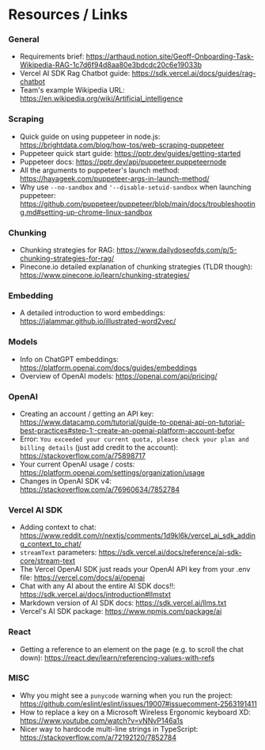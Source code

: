 
# Resources / Links

### General
* Requirements brief: https://arthaud.notion.site/Geoff-Onboarding-Task-Wikipedia-RAG-1c7d6f94d8aa80e3bdcdc20c6e19033b
* Vercel AI SDK Rag Chatbot guide: https://sdk.vercel.ai/docs/guides/rag-chatbot
* Team's example Wikipedia URL: https://en.wikipedia.org/wiki/Artificial_intelligence

### Scraping
* Quick guide on using puppeteer in node.js: https://brightdata.com/blog/how-tos/web-scraping-puppeteer
* Puppeteer quick start guide: https://pptr.dev/guides/getting-started
* Puppeteer docs: https://pptr.dev/api/puppeteer.puppeteernode
* All the arguments to puppeteer's launch method: https://hayageek.com/puppeteer-args-in-launch-method/
* Why use `--no-sandbox` and `'--disable-setuid-sandbox` when launching puppeteer: https://github.com/puppeteer/puppeteer/blob/main/docs/troubleshooting.md#setting-up-chrome-linux-sandbox

### Chunking
* Chunking strategies for RAG: https://www.dailydoseofds.com/p/5-chunking-strategies-for-rag/
* Pinecone.io detailed explanation of chunking strategies (TLDR though): https://www.pinecone.io/learn/chunking-strategies/

### Embedding
* A detailed introduction to word embeddings: https://jalammar.github.io/illustrated-word2vec/

### Models
* Info on ChatGPT embeddings: https://platform.openai.com/docs/guides/embeddings
* Overview of OpenAI models: https://openai.com/api/pricing/

### OpenAI
* Creating an account / getting an API key: https://www.datacamp.com/tutorial/guide-to-openai-api-on-tutorial-best-practices#step-1:-create-an-openai-platform-account-befor
* Error: `You exceeded your current quota, please check your plan and billing details` (just add credit to the account): https://stackoverflow.com/a/75898717
* Your current OpenAI usage / costs: https://platform.openai.com/settings/organization/usage
* Changes in OpenAI SDK v4: https://stackoverflow.com/a/76960634/7852784

### Vercel AI SDK
* Adding context to chat: https://www.reddit.com/r/nextjs/comments/1d9kl6k/vercel_ai_sdk_adding_context_to_chat/
* `streamText` parameters: https://sdk.vercel.ai/docs/reference/ai-sdk-core/stream-text
* The Vercel OpenAI SDK just reads your OpenAI API key from your .env file: https://vercel.com/docs/ai/openai
* Chat with any AI about the entire AI SDK docs!!: https://sdk.vercel.ai/docs/introduction#llmstxt
* Markdown version of AI SDK docs: https://sdk.vercel.ai/llms.txt
* Vercel's AI SDK package: https://www.npmjs.com/package/ai

### React
* Getting a reference to an element on the page (e.g. to scroll the chat down): https://react.dev/learn/referencing-values-with-refs

### MISC
* Why you might see a `punycode` warning when you run the project: https://github.com/eslint/eslint/issues/19007#issuecomment-2563191411
* How to replace a key on a Microsoft Wireless Ergonomic keyboard XD: https://www.youtube.com/watch?v=vNNvP146a1s
* Nicer way to hardcode multi-line strings in TypeScript: https://stackoverflow.com/a/72192120/7852784